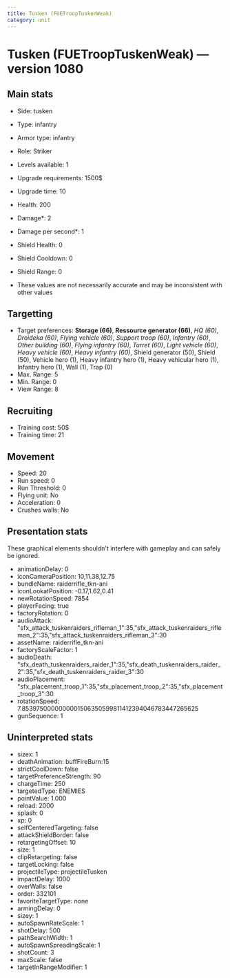 ```yaml
---
title: Tusken (FUETroopTuskenWeak)
category: unit
---
```


# Tusken (FUETroopTuskenWeak) — version 1080

## Main stats

  * Side: tusken
  * Type: infantry
  * Armor type: infantry
  * Role: Striker
  * Levels available: 1
  * Upgrade requirements: 1500$
  * Upgrade time: 10
  * Health: 200
  * Damage*: 2
  * Damage per second*: 1
  * Shield Health: 0
  * Shield Cooldown: 0
  * Shield Range: 0

* These values are not necessarily accurate and may be inconsistent with other values

## Targetting

  * Target preferences: **Storage (66)**, **Ressource generator (66)**, _HQ (60)_, _Droideka (60)_, _Flying vehicle (60)_, _Support troop (60)_, _Infantry (60)_, _Other building (60)_, _Flying infantry (60)_, _Turret (60)_, _Light vehicle (60)_, _Heavy vehicle (60)_, _Heavy infantry (60)_, Shield generator (50), Shield (50), Vehicle hero (1), Heavy infantry hero (1), Heavy vehicular hero (1), Infantry hero (1), Wall (1), Trap (0)
  * Max. Range: 5
  * Min. Range: 0
  * View Range: 8

## Recruiting

  * Training cost: 50$
  * Training time: 21

## Movement

  * Speed: 20
  * Run speed: 0
  * Run Threshold: 0
  * Flying unit: No
  * Acceleration: 0
  * Crushes walls: No

## Presentation stats

These graphical elements shouldn't interfere with gameplay and can safely be ignored.

  * animationDelay: 0
  * iconCameraPosition: 10,11.38,12.75
  * bundleName: raiderrifle_tkn-ani
  * iconLookatPosition: -0.17,1.62,0.41
  * newRotationSpeed: 7854
  * playerFacing: true
  * factoryRotation: 0
  * audioAttack: "sfx_attack_tuskenraiders_rifleman_1":35,"sfx_attack_tuskenraiders_rifleman_2":35,"sfx_attack_tuskenraiders_rifleman_3":30
  * assetName: raiderrifle_tkn-ani
  * factoryScaleFactor: 1
  * audioDeath: "sfx_death_tuskenraiders_raider_1":35,"sfx_death_tuskenraiders_raider_2":35,"sfx_death_tuskenraiders_raider_3":30
  * audioPlacement: "sfx_placement_troop_1":35,"sfx_placement_troop_2":35,"sfx_placement_troop_3":30
  * rotationSpeed: 7.8539750000000001506350599811412394046783447265625
  * gunSequence: 1

## Uninterpreted stats

  * sizex: 1
  * deathAnimation: buffFireBurn:15
  * strictCoolDown: false
  * targetPreferenceStrength: 90
  * chargeTime: 250
  * targetedType: ENEMIES
  * pointValue: 1.000
  * reload: 2000
  * splash: 0
  * xp: 0
  * selfCenteredTargeting: false
  * attackShieldBorder: false
  * retargetingOffset: 10
  * size: 1
  * clipRetargeting: false
  * targetLocking: false
  * projectileType: projectileTusken
  * impactDelay: 1000
  * overWalls: false
  * order: 332101
  * favoriteTargetType: none
  * armingDelay: 0
  * sizey: 1
  * autoSpawnRateScale: 1
  * shotDelay: 500
  * pathSearchWidth: 1
  * autoSpawnSpreadingScale: 1
  * shotCount: 3
  * maxScale: false
  * targetInRangeModifier: 1

